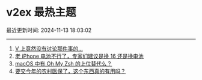 # v2ex 最热主题

最近更新时间: 2024-11-13 18:03:02

--- 
1. [V 上竟然没有讨论那件事的...](https://www.v2ex.com/t/1089086) 
2. [老 iPhone 电池不行了，专家们建议是换 16 还是换电池](https://www.v2ex.com/t/1089071) 
3. [macOS 中有 Oh My Zsh 的上位替代么？](https://www.v2ex.com/t/1089105) 
4. [要交今年的农村医保了，这个东西真的有用吗？](https://www.v2ex.com/t/1089108) 
